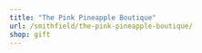 ```yaml
---
title: "The Pink Pineapple Boutique"
url: /smithfield/the-pink-pineapple-boutique/
shop: gift
---
```

